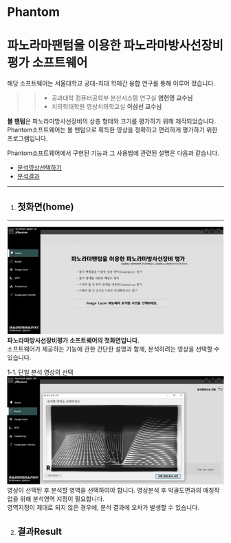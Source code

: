 # Phantom
**파노라마팬텀을 이용한 파노라마방사선장비 평가 소프트웨어**
=======  


해당 소프트웨어는 서울대학교 공대-치대 학제간 융합 연구를 통해 이루어 졌습니다.  


>>- 공과대학 컴퓨터공학부 분산시스템 연구실   **염헌영 교수님**
>>- 치의학대학원 영상치의학교실              **이삼선 교수님**  



**볼 팬텀**은 파노라마방사선장비의 상층 형태와 크기를 평가하기 위해 제작되었습니다.  
Phantom소프트웨어는 볼 팬텀으로 획득한 영상을 정확하고 편리하게 평가하기 위한 프로그램입니다. 

Phantom소프트웨어에서 구현된 기능과 그 사용법에 관련된 설명은 다음과 같습니다.  

- [분석영상선택하기](#첫화면home)  
- [분석결과](#결과Result)

-------
1. ## 첫화면(home)
-------

![home.jpg](./image/home.jpg)  
**파노라마방사선장비평가 소프트웨어의 첫화면입니다.**  
소프트웨어가 제공하는 기능에 관한 간단한 설명과 함께, 분석하려는 영상을 선택할 수 있습니다.  

1-1. 단일 분석 영상의 선택  
![single_select.jpg](/image/single_select.JPG)  
영상이 선택된 후 분석할 영역을 선택하여야 합니다. 영상분석 후 악골도면과의 매칭작업을 위해 분석영역 지정이 필요합니다.  
영역지정이 제대로 되지 않은 경우에, 분석 결과에 오차가 발생할 수 있습니다.  

2. ## 결과Result  
